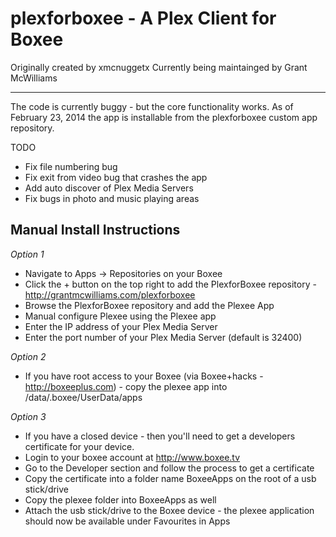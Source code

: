 plexforboxee - A Plex Client for Boxee
================================
Originally created by xmcnuggetx
Currently being maintainged by Grant McWilliams

---

The code is currently buggy - but the core functionality works. As of February 23, 2014 the app is installable
from the plexforboxee custom app repository. 

TODO
* Fix file numbering bug
* Fix exit from video bug that crashes the app
* Add auto discover of Plex Media Servers
* Fix bugs in photo and music playing areas



Manual Install Instructions
---------------------------

*Option 1*
* Navigate to Apps -> Repositories on your Boxee
* Click the + button on the top right to add the PlexforBoxee repository - http://grantmcwilliams.com/plexforboxee
* Browse the PlexforBoxee repository and add the Plexee App
* Manual configure Plexee using the Plexee app
* Enter the IP address of your Plex Media Server
* Enter the port number of your Plex Media Server (default is 32400)


*Option 2*
* If you have root access to your Boxee (via Boxee+hacks - http://boxeeplus.com) - copy the plexee app into /data/.boxee/UserData/apps

*Option 3*
* If you have a closed device - then you'll need to get a developers certificate for your device.
* Login to your boxee account at http://www.boxee.tv
* Go to the Developer section and follow the process to get a certificate
* Copy the certificate into a folder name BoxeeApps on the root of a usb stick/drive
* Copy the plexee folder into BoxeeApps as well
* Attach the usb stick/drive to the Boxee device - the plexee application should now be available under Favourites in Apps

